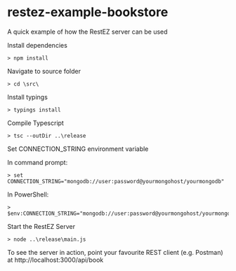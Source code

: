 # restez-example-bookstore
A quick example of how the RestEZ server can be used

Install dependencies

    > npm install
Navigate to source folder

    > cd \src\
Install typings

    > typings install
Compile Typescript

    > tsc --outDir ..\release
Set CONNECTION_STRING environment variable

In command prompt:

    > set CONNECTION_STRING="mongodb://user:password@yourmongohost/yourmongodb"
In PowerShell:

    > $env:CONNECTION_STRING="mongodb://user:password@yourmongohost/yourmongodb"
Start the RestEZ Server

    > node ..\release\main.js
    
To see the server in action, point your favourite REST client (e.g. Postman) at http://localhost:3000/api/book
